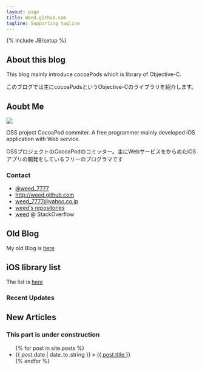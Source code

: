 ```yaml
---
layout: page
title: Weed.github.com
tagline: Supporting tagline
---
```

{% include JB/setup %}

## About this blog

This blog mainly introduce cocoaPods which is library of Objective-C.

このブログでは主にcocoaPodsというObjective-Cのライブラリを紹介します。

## Aoubt Me

![](http://farm9.staticflickr.com/8308/7976472200_f63eff2f59_o.jpg)

OSS project CocoaPod commiter. A free programmer mainly developed iOS application with Web service.

OSSプロジェクトのCocoaPodのコミッター。主にWebサービスをからめたiOSアプリの開発をしているフリーのプログラマです

### Contact

- [@weed_7777](https://twitter.com/weed_7777)
- <http://weed.github.com>
- weed_7777@yahoo.co.jp
- [weed's repositories](https://github.com/weed)
- [weed](http://stackoverflow.com/users/1530020/weed) @ StackOverflow

<!-- You also need to place a container where you'd like the Coderwall badges to render. -->
<section class="coderwall" data-coderwall-username="weed" data-coderwall-orientation="horizontal"></section>

## Old Blog

My old Blog is [here](http://weed.cocolog-nifty.com/wzero3es)

## iOS library list

The list is [here](https://github.com/weed/CocoaPods_selected/blob/master/pods.md)

### Recent Updates

<script src='http://gitlive.com/githublive.min.js'></script>
<script>var GithubPush = {num_old:5,nodes:['weed/CocoaPods_selected']}</script>
<div id='commits'></div>

## New Articles
### This part is under construction

<ul class="posts">
  {% for post in site.posts %}
    <li><span>{{ post.date | date_to_string }}</span> &raquo; <a href="{{ BASE_PATH }}{{ post.url }}">{{ post.title }}</a></li>
  {% endfor %}
</ul>
